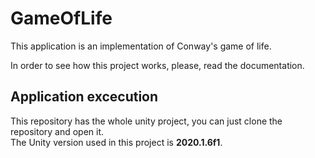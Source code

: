 # GameOfLife
This application is an implementation of Conway's game of life. <br/>

In order to see how this project works, please, read the documentation.

## Application excecution
This repository has the whole unity project, you can just clone the repository and open it. <br/> 
The Unity version used in this project is __2020.1.6f1__.